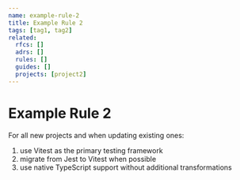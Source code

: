 ```yaml
---
name: example-rule-2
title: Example Rule 2
tags: [tag1, tag2]
related:
  rfcs: []
  adrs: []
  rules: []
  guides: []
  projects: [project2]
---
```


# Example Rule 2

For all new projects and when updating existing ones:

1. use Vitest as the primary testing framework
2. migrate from Jest to Vitest when possible
3. use native TypeScript support without additional transformations
